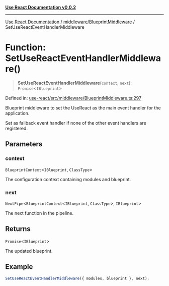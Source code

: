 [**Use React Documentation v0.0.2**](../../../README.md)

***

[Use React Documentation](../../../modules.md) / [middleware/BlueprintMiddleware](../README.md) / SetUseReactEventHandlerMiddleware

# Function: SetUseReactEventHandlerMiddleware()

> **SetUseReactEventHandlerMiddleware**(`context`, `next`): `Promise`\<`IBlueprint`\>

Defined in: [use-react/src/middleware/BlueprintMiddleware.ts:297](https://github.com/stonemjs/use-react/blob/a85b32b76e105a7bc655ce084e0841ade8b0df8a/src/middleware/BlueprintMiddleware.ts#L297)

Blueprint middleware to set the UseReact as the main event handler for the application.

Set as fallback event handler if none of the other event handlers are registered.

## Parameters

### context

`BlueprintContext`\<`IBlueprint`, `ClassType`\>

The configuration context containing modules and blueprint.

### next

`NextPipe`\<`BlueprintContext`\<`IBlueprint`, `ClassType`\>, `IBlueprint`\>

The next function in the pipeline.

## Returns

`Promise`\<`IBlueprint`\>

The updated blueprint.

## Example

```typescript
SetUseReactEventHandlerMiddleware({ modules, blueprint }, next);
```
